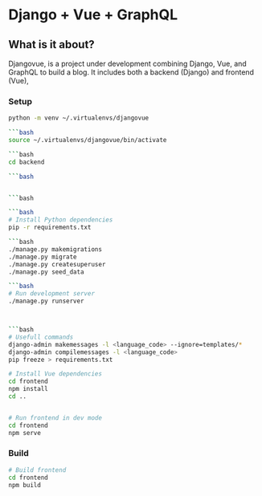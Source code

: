 # Django + Vue + GraphQL



## What is it about?
 Djangovue, is a project under development combining Django, Vue, and GraphQL to build a blog. It includes both a backend (Django) and frontend (Vue),


### Setup

```bash
python -m venv ~/.virtualenvs/djangovue

```bash
source ~/.virtualenvs/djangovue/bin/activate

```bash
cd backend

```bash


```bash

```bash
# Install Python dependencies
pip -r requirements.txt

```bash
./manage.py makemigrations
./manage.py migrate
./manage.py createsuperuser
./manage.py seed_data

```bash
# Run development server
./manage.py runserver



```bash
# Usefull commands
django-admin makemessages -l <language_code> --ignore=templates/*
django-admin compilemessages -l <language_code>
pip freeze > requirements.txt

# Install Vue dependencies
cd frontend
npm install
cd ..


# Run frontend in dev mode
cd frontend
npm serve
```

### Build

```bash
# Build frontend
cd frontend 
npm build
